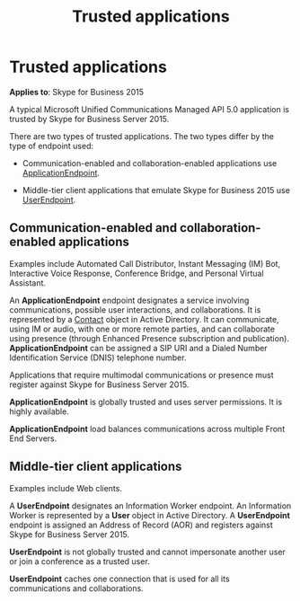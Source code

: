 ﻿---
title: Trusted applications
TOCTitle: Trusted applications
ms:assetid: 12b41b03-6149-4e97-bc70-adaeb2aa28e3
ms:mtpsurl: https://msdn.microsoft.com/library/Dn466044(v=office.16)
ms:contentKeyID: 65239983
ms.date: 07/27/2015
mtps_version: v=office.16
---

# Trusted applications


**Applies to**: Skype for Business 2015

A typical Microsoft Unified Communications Managed API 5.0 application is trusted by Skype for Business Server 2015.

There are two types of trusted applications. The two types differ by the type of endpoint used:

  - Communication-enabled and collaboration-enabled applications use [ApplicationEndpoint](/dotnet/api/microsoft.rtc.collaboration.applicationendpoint?view=ucma-api).

  - Middle-tier client applications that emulate Skype for Business 2015 use [UserEndpoint](/dotnet/api/microsoft.rtc.collaboration.userendpoint?view=ucma-api).

## Communication-enabled and collaboration-enabled applications

Examples include Automated Call Distributor, Instant Messaging (IM) Bot, Interactive Voice Response, Conference Bridge, and Personal Virtual Assistant.

An **ApplicationEndpoint** endpoint designates a service involving communications, possible user interactions, and collaborations. It is represented by a [Contact](https://msdn.microsoft.com/library/hh381065\(v=office.16\)) object in Active Directory. It can communicate, using IM or audio, with one or more remote parties, and can collaborate using presence (through Enhanced Presence subscription and publication). **ApplicationEndpoint** can be assigned a SIP URI and a Dialed Number Identification Service (DNIS) telephone number.

Applications that require multimodal communications or presence must register against Skype for Business Server 2015.

**ApplicationEndpoint** is globally trusted and uses server permissions. It is highly available.

**ApplicationEndpoint** load balances communications across multiple Front End Servers.

## Middle-tier client applications

Examples include Web clients.

A **UserEndpoint** designates an Information Worker endpoint. An Information Worker is represented by a **User** object in Active Directory. A **UserEndpoint** endpoint is assigned an Address of Record (AOR) and registers against Skype for Business Server 2015.

**UserEndpoint** is not globally trusted and cannot impersonate another user or join a conference as a trusted user.

**UserEndpoint** caches one connection that is used for all its communications and collaborations.

